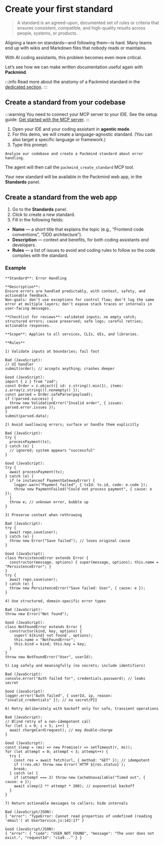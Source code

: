 # Create your first standard

> A standard is an agreed-upon, documented set of rules or criteria that ensures consistent, compatible, and high-quality results across people, systems, or products.

Aligning a team on standards—and following them—is hard. Many teams end up with wikis and Markdown files that nobody reads or maintains.

With AI coding assistants, this problem becomes even more critical.

Let’s see how we can make written documentation useful again with **Packmind**.

:::info
Read more about the anatomy of a Packmind standard in the [dedicated section](./standards-management.md).
:::

## Create a standard from your codebase

:::warning
You need to connect your MCP server to your IDE. See the setup guide: [Get started with the MCP server](./gs-mcp-server-setup.md).
:::

1. Open your IDE and your coding assistant in **agentic mode**.
2. For this demo, we will create a language-agnostic standard. (You can also target a specific language or framework.)
3. Type this prompt:

```
Analyze our codebase and create a Packmind standard about error handling.
```

The agent will then call the `packmind_create_standard` MCP tool.

Your new standard will be available in the Packmind web app, in the **Standards** panel.

## Create a standard from the web app

1. Go to the **Standards** panel.
2. Click to create a new standard.
3. Fill in the following fields:

- **Name** — a short title that explains the topic (e.g., “Frontend code conventions”, “DDD architecture”).
- **Description** — context and benefits, for both coding assistants _and_ developers.
- **Rules** — a list of issues to avoid and coding rules to follow so the code complies with the standard.

### Example

```text
**Standard**: Error Handling

**Description**:
Ensure errors are handled predictably, with context, safety, and actionable feedback.
Non-goals: don’t use exceptions for control flow; don’t log the same error at multiple layers; don’t expose stack traces or internals in user-facing messages.

**Checklist for reviews**: validated inputs; no empty catch; structured errors; cause preserved; safe logs; careful retries; actionable responses.

**Scope**: Applies to all services, CLIs, UIs, and libraries.

**Rules**

1) Validate inputs at boundaries; fail fast

Bad (JavaScript):
// UI handler
submit(order); // accepts anything; crashes deeper

Good (JavaScript):
import { z } from "zod";
const Order = z.object({ id: z.string().min(1), items: z.array(z.string()).nonempty() });
const parsed = Order.safeParse(payload);
if (!parsed.success) {
  throw new ValidationError("Invalid order", { issues: parsed.error.issues });
}
submit(parsed.data);

2) Avoid swallowing errors; surface or handle them explicitly

Bad (JavaScript):
try {
  processPayment(tx);
} catch (e) {
  // ignored; system appears "successful"
}

Good (JavaScript):
try {
  await processPayment(tx);
} catch (e) {
  if (e instanceof PaymentGatewayError) {
    logger.warn("Payment failed", { txId: tx.id, code: e.code });
    throw new PaymentFailed("Could not process payment", { cause: e });
  }
  throw e; // unknown error, bubble up
}

3) Preserve context when rethrowing

Bad (JavaScript):
try {
  await repo.save(user);
} catch (e) {
  throw new Error("Save failed"); // loses original cause
}

Good (JavaScript):
class PersistenceError extends Error {
  constructor(message, options) { super(message, options); this.name = "PersistenceError"; }
}
try {
  await repo.save(user);
} catch (e) {
  throw new PersistenceError("Save failed: User", { cause: e });
}

4) Use structured, domain-specific error types

Bad (JavaScript):
throw new Error("Not found");

Good (JavaScript):
class NotFoundError extends Error {
  constructor(kind, key, options) {
    super(`${kind} not found`, options);
    this.name = "NotFoundError";
    this.kind = kind; this.key = key;
  }
}
throw new NotFoundError("User", userId);

5) Log safely and meaningfully (no secrets; include identifiers)

Bad (JavaScript):
console.error("Auth failed for", credentials.password); // leaks secret

Good (JavaScript):
logger.error("Auth failed", { userId, ip, reason: "invalid_credentials" }); // no secret/PII

6) Retry deliberately with backoff only for safe, transient operations

Bad (JavaScript):
// Blind retry of a non-idempotent call
for (let i = 0; i < 5; i++) {
  await chargeCard(request); // may double-charge
}

Good (JavaScript):
const sleep = (ms) => new Promise(r => setTimeout(r, ms));
for (let attempt = 0; attempt < 3; attempt++) {
  try {
    const res = await fetch(url, { method: "GET" }); // idempotent
    if (!res.ok) throw new Error(`HTTP ${res.status}`);
    break;
  } catch (e) {
    if (attempt === 2) throw new CacheUnavailable("Timed out", { cause: e });
    await sleep(2 ** attempt * 200); // exponential backoff
  }
}

7) Return actionable messages to callers; hide internals

Bad (JavaScript/JSON):
{ "error": "TypeError: Cannot read properties of undefined (reading 'email') at UserService.js:142:17" }

Good (JavaScript/JSON):
{ "error": { "code": "USER_NOT_FOUND", "message": "The user does not exist.", "requestId": "c1a9..." } }
```
